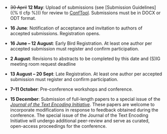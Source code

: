 
- ~~30 April~~ **12 May**: Upload of submissions (see [Submission Guidelines]({% tl cfp %})) for review to [ConfTool](https://www.conftool.pro/tei2024/). Submissions must be in DOCX or ODT format.

- **16 June**: Notification of acceptance and invitation to authors of accepted submissions. Registration opens.

- **16 June – 12 August**: Early Bird Registration. At least one author per accepted submission must register and confirm participation.

- **2 August**: Revisions to abstracts to be completed by this date and (S)IG meeting room request deadline

- **13 August – 20 Sept**: Late Registration. At least one author per accepted submission must register and confirm participation.

- **7–11 October**: Pre-conference workshops and conference.

- **15 December**: Submission of full-length papers to a special issue of the [*Journal of the Text Encoding Initiative*](https://journals.openedition.org/jtei/). These papers are welcome to incorporate modifications in response to feedback obtained during the conference. The special issue of the Journal of the Text Encoding Initiative will undergo additional peer-review and serve as curated, open-access proceedings for the conference.

